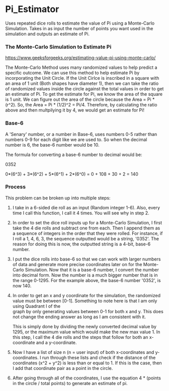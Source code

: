 # Pi_Estimator

Uses repeated dice rolls to estimate the value of Pi using a Monte-Carlo Simulation.
Takes in as input the number of points you want used in the simulation and outputs an estimate of Pi.

### The Monte-Carlo Simulation to Estimate Pi

https://www.geeksforgeeks.org/estimating-value-pi-using-monte-carlo/

The Monte-Carlo Method uses many randomized values to help predict a specific outcome.  We can use this method to help estimate Pi by incorporating the Unit Circle.
If the Unit Cirlce is inscribed in a square with an area of 1 unit (Both shapes have diameter 1), then we can take the ratio of randomized values inside the circle against the total values in order to get an estimate of Pi.
To get the estimate for Pi, we know the area of the square is 1 unit.  We can figure out the area of the circle because the Area = Pi * (r^2).  So, the Area = Pi * (1/2)^2 = Pi/4.
Therefore, by calculating the ratio above and then multpilying it by 4, we would get an estimate for Pi!

### Base-6
A 'Senary' number, or a number in Base-6, uses numbers 0-5 rather than numbers 0-9 for each digit like we are used to.  So when the decimal number is 6, the base-6 number would
be 10.  

The formula for converting a base-6 number to decimal would be:

0352

0*(6^3) + 3*(6^2) + 5*(6^1) + 2*(6^0) = 0 + 108 + 30 + 2 = 140

### Process
This problem can be broken up into multiple steps:

1)  I take in a 6-sided die roll as an input (Random integer 1-6).  Also, every time I call this function, I call it 4 times.  You will see why in step 2.

2)  In order to set the dice roll inputs up for a Monte-Carlo Simulation, I first take the 4 die rolls and subtract one from each.  Then
    I append them as a sequence of integers in the order that they were rolled.
    For instance, if I roll a 1, 4, 6, 3, the sequence outputted would be a string, '0352'.
    The reason for doing this is now, the outputted string is a 4-bit, base-6 number.
    
3)  I put the dice rolls into base-6 so that we can work with larger numbers of data and generate more precise coordinates later on for the Monte-Carlo Simulation.
    Now that it is a base-6 number, I convert the number into decimal form.  Now the number is a much bigger number that is in the range 0-1295.
    For the example above, the base-6 number '0352', is now 140.
    
4)  In order to get an x and y coordinate for the simulation, the randomized value must be between [0-1].  Something to note here is that I am only using Quadrant I of the    
    graph by only generating values between 0-1 for both x and y.  This does not change the ending answer as long as I am consistent with it.
    
    This is simply done by dividing the newly converted decimal value by 1295, or the maximum value which would make the new max value 1.  In this step, I call the 4 die rolls 
    and the steps that follow for both an x-coordinate and a y-coordinate.
    
5)  Now I have a list of size n (n = user input) of both x-coordinates and y-coordinates.  I run through these lists and check if the distance of the coordinates (x^2 + y^2)
    is less than or equal to 1. If this is the case, then I add that coordinate pair as a point in the circle. 
    
6)   After going through all of the coordinates, I use the equation 4 * (points in the circle / total points) to generate an estimate of pi.
